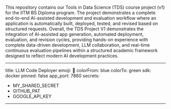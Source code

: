 This repository contains our Tools in Data Science (TDS) course project (v1) for the IITM BS Diploma program. The project demonstrates a complete end-to-end AI-assisted development and evaluation workflow where an application is automatically built, deployed, tested, and revised based on structured requests.
Overall, the TDS Project V1 demonstrates the integration of AI-assisted app generation, automated deployment, evaluation, and revision cycles, providing hands-on experience with complete data-driven development, LLM collaboration, and real-time continuous evaluation pipelines within a structured academic framework designed to reflect modern AI development practices.

---
title: LLM Code Deployer
emoji: 🚀
colorFrom: blue
colorTo: green
sdk: docker
pinned: false
app_port: 7860
secrets:
  - MY_SHARED_SECRET
  - GITHUB_PAT
  - GOOGLE_API_KEY
---
